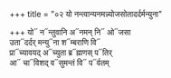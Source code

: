 +++
title = "०२ यो नन्त्वान्यनमन्न्योजसोतादर्दर्मन्युना"

+++
यो᳓ न᳓न्तुवानि अ᳓नमन् नि᳓ ओ᳓जसा  
उता᳓दर्दर् मन्यु᳓ना श᳓म्बराणि वि᳓  
प्रा᳓च्यावयद् अ᳓च्युता ब्र᳓ह्मणस् प᳓तिर्  
आ᳓ चा᳓विशद् व᳓सुमन्तं वि᳓ प᳓र्वतम्